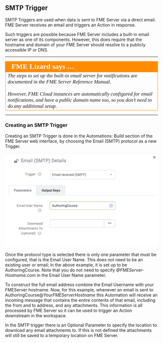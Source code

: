 ## SMTP Trigger ##

SMTP Triggers are used when data is sent to FME Server via a direct email. FME Server receives an email and triggers an Action in response.

Such triggers are possible because FME Server includes a built-in email server as one of its components. However, this does require that the hostname and domain of your FME Server should resolve to a publicly accessible IP or DNS.

---

<table style="border-spacing: 0px">
<tr>
<td style="vertical-align:middle;background-color:darkorange;border: 2px solid darkorange">
<i class="fa fa-quote-left fa-lg fa-pull-left fa-fw" style="color:white;padding-right: 12px;vertical-align:text-top"></i>
<span style="color:white;font-size:x-large;font-weight: bold;font-family:serif">FME Lizard says …</span>
</td>
</tr>

<tr>
<td style="border: 1px solid darkorange">
<span style="font-family:serif; font-style:italic; font-size:larger">
The steps to set up the built-in email server for notifications are documented in the FME Server Reference Manual.
<br><br>However, FME Cloud instances are automatically configured for email notifications, and have a public domain name too, so you don’t need to do any additional setup.
</span>
</td>
</tr>
</table>

---

### Creating an SMTP Trigger ##

Creating an SMTP Trigger is done in the Automations: Build section of the FME Server web interface, by choosing the Email (SMTP) protocol as a new Trigger.

![](./Images/Img4.023.SMTPTriggerSettings.png)

Once the protocol type is selected there is only one parameter that must be configured, that is the Email User Name. This does not need to be an existing user or email; in the above example, it is set up to be AuthoringCourse. Note that you do not need to specify *@FMEServer-Hostname.com* in the Email User Name parameter.

To construct the full email address combine the Email Username with your FMEServer hostname. Now, for this example,  whenever an email is sent to AuthoringCourse@*YourFMEServerHostname* this Automation will receive an incoming message that contains the entire contents of that email, including the from and to address, and any attachments. This information is all processed by FME Server so it can be used to trigger an Action downstream in the workspace.

In the SMTP trigger there is an Optional Parameter to specify the location to download any email attachments to. If this is not defined the attachments will still be saved to a temporary location on FME Server.
